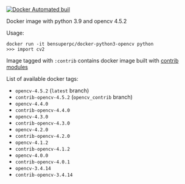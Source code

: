 [![Docker Automated buil](https://img.shields.io/docker/automated/bensuperpc/docker-python3-opencv.svg)]()

Docker image with python 3.9 and opencv 4.5.2

Usage:

    docker run -it bensuperpc/docker-python3-opencv python
    >>> import cv2

Image tagged with `:contrib` contains docker image built with [contrib modules](https://github.com/opencv/opencv_contrib/)

List of available docker tags:

- `opencv-4.5.2` (`latest` branch)
- `contrib-opencv-4.5.2` (`opencv_contrib` branch)
- `opencv-4.4.0`
- `contrib-opencv-4.4.0`
- `opencv-4.3.0`
- `contrib-opencv-4.3.0`
- `opencv-4.2.0`
- `contrib-opencv-4.2.0`
- `opencv-4.1.2`
- `contrib-opencv-4.1.2`
- `opencv-4.0.0`
- `contrib-opencv-4.0.1`
- `opencv-3.4.14`
- `contrib-opencv-3.4.14`
